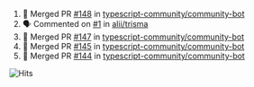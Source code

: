 <!--START_SECTION:activity-->
1. 🎉 Merged PR [#148](https://github.com/typescript-community/community-bot/pull/148) in [typescript-community/community-bot](https://github.com/typescript-community/community-bot)
2. 🗣 Commented on [#1](https://github.com/alii/trisma/issues/1) in [alii/trisma](https://github.com/alii/trisma)
3. 🎉 Merged PR [#147](https://github.com/typescript-community/community-bot/pull/147) in [typescript-community/community-bot](https://github.com/typescript-community/community-bot)
4. 🎉 Merged PR [#145](https://github.com/typescript-community/community-bot/pull/145) in [typescript-community/community-bot](https://github.com/typescript-community/community-bot)
5. 🎉 Merged PR [#144](https://github.com/typescript-community/community-bot/pull/144) in [typescript-community/community-bot](https://github.com/typescript-community/community-bot)
<!--END_SECTION:activity-->

![Hits](https://hitcounter.pythonanywhere.com/count/tag.svg?url=https%3A%2F%2Fgithub.com%2Frobertwestbury)
